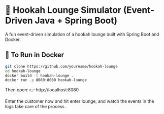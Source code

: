# 💨 Hookah Lounge Simulator (Event-Driven Java + Spring Boot)

A fun event-driven simulation of a hookah lounge built with Spring Boot and Docker.

## 🐳 To Run in Docker

```bash
git clone https://github.com/yourname/hookah-lounge
cd hookah-lounge
docker build -t hookah-lounge .
docker run -p 8080:8080 hookah-lounge
```

Then open:
👉 http://localhost:8080

Enter the customer now and hit enter lounge, and watch the events in the logs take care of the process.

